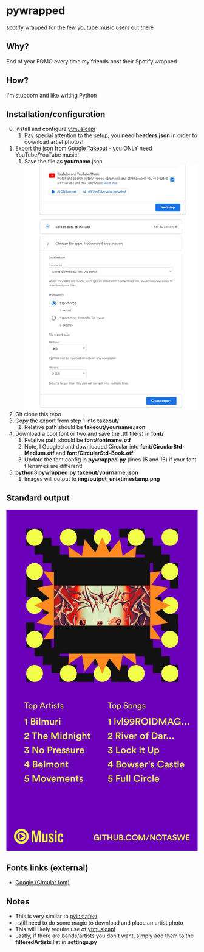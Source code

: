 # pywrapped
spotify wrapped for the few youtube music users out there

## Why?

End of year FOMO every time my friends post their Spotify wrapped

## How?

I'm stubborn and like writing Python

## Installation/configuration

0. Install and configure [ytmusicapi](https://github.com/sigma67/ytmusicapi)
    1. Pay special attention to the setup; you __need headers.json__ in order to download artist photos!
1. Export the json from [Google Takeout](https://takeout.google.com) - you ONLY need YouTube/YouTube music!
    1. Save the file as __yourname__.json
    ![Google Takeout 01](/img/takeout01.JPG "This is a sample output file")
    ![Google Takeout 02](/img/takeout02.JPG "This is a sample output file")
2. Git clone this repo
3. Copy the export from step 1 into __takeout/__
    1. Relative path should be __takeout/yourname.json__ 
4. Download a cool font or two and save the .ttf file(s) in __font/__
    1. Relative path should be __font/fontname.otf__
    2. Note, I Googled and downloaded Circular into __font/CircularStd-Medium.otf__ and __font/CircularStd-Book.otf__
    2. Update the font config in __pywrapped.py__ (lines 15 and 16) if your font filenames are different!
5. __python3 pywrapped.py takeout/yourname.json__
    1. Images will output to **img/output_unixtimestamp.png**

## Standard output

![Demo output](/img/sample.png "This is a sample output file")

## Fonts links (external)

* [Google (Circular font)](https://www.google.com)

## Notes

* This is very similar to [pyinstafest](https://github.com/notaSWE/pyinstafest)
* I still need to do some magic to download and place an artist photo
* This will likely require use of [ytmusicapi](https://github.com/sigma67/ytmusicapi)
* Lastly, if there are bands/artists you don't want, simply add them to the __filteredArtists__ list in __settings.py__
